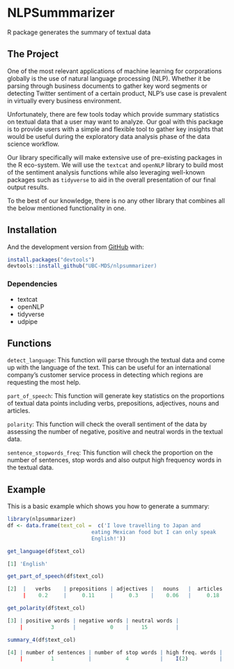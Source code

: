 
<!-- README.md is generated from README.Rmd. Please edit that file -->

# NLPSummmarizer

<!-- badges: start -->

<!-- badges: end -->

R package generates the summary of textual data

## The Project


One of the most relevant applications of machine learning for corporations globally is the use of natural language processing (NLP). Whether it be parsing through business documents to gather key word segments or detecting Twitter sentiment of a certain product, NLP’s use case is prevalent in virtually every business environment.

Unfortunately, there are few tools today which provide summary statistics on textual data that a user may want to analyze. Our goal with this package is to provide users with a simple and flexible tool to gather key insights that would be useful during the exploratory data analysis phase of the data science workflow. 

Our library specifically will make extensive use of pre-existing packages in the R eco-system. We will use the `textcat` and `openNLP` library to build most of the sentiment analysis functions while also leveraging well-known packages such as `tidyverse` to aid in the overall presentation of our final output results. 

To the best of our knowledge, there is no any other library that combines all the below mentioned functionality in one.

## Installation


And the development version from [GitHub](https://github.com/) with:

``` r
install.packages("devtools")
devtools::install_github("UBC-MDS/nlpsummarizer)
```

### Dependencies

- textcat
- openNLP
- tidyverse
- udpipe


## Functions


`detect_language`: This function will parse through the textual data and come up with the language of the text. This can be useful for an international company’s customer service process in detecting which regions are requesting the most help.

`part_of_speech`: This function will generate key statistics on the proportions of textual data points including verbs, prepositions, adjectives, nouns and articles.

`polarity`: This function will check the overall sentiment of the data by assessing the number of negative, positive and neutral words in the textual data. 

`sentence_stopwords_freq`: This function will check the proportion on the number of sentences, stop words and also output high frequency words in the textual data. 

## Example

This is a basic example which shows you how to generate a summary:

``` r
library(nlpsummarizer)
df <- data.frame(text_col =  c('I love travelling to Japan and
                           eating Mexican food but I can only speak
                           English!'))

get_language(df$text_col)

[1] 'English'

get_part_of_speech(df$text_col)

[2]  |   verbs    | prepositions | adjectives |   nouns   |  articles  |
     |    0.2     |     0.11     |     0.3    |    0.06   |     0.18   |

get_polarity(df$text_col)

[3] | positive words | negative words | neutral words |
    |         3      |           0    |    15         |

summary_4(df$text_col)

[4] | number of sentences | number of stop words | high freq. words |
    |         1           |           4          |    I(2)          |

```
